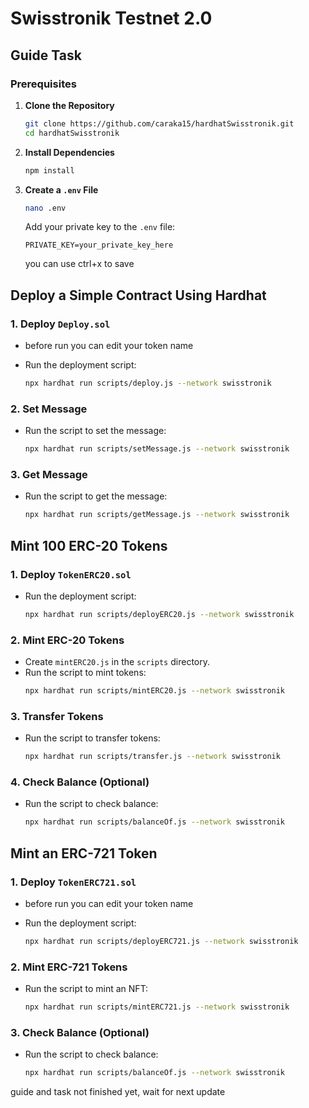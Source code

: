 # Swisstronik Testnet 2.0

## Guide Task

### Prerequisites

1. **Clone the Repository**

   ```sh
   git clone https://github.com/caraka15/hardhatSwisstronik.git
   cd hardhatSwisstronik
   ```

2. **Install Dependencies**

   ```sh
   npm install
   ```

3. **Create a `.env` File**
   ```sh
   nano .env
   ```
   Add your private key to the `.env` file:
   ```
   PRIVATE_KEY=your_private_key_here
   ```
   you can use ctrl+x to save



## Deploy a Simple Contract Using Hardhat

### 1. Deploy `Deploy.sol`

- before run you can edit your token name

- Run the deployment script:
  ```sh
  npx hardhat run scripts/deploy.js --network swisstronik
  ```

### 2. Set Message

- Run the script to set the message:
  ```sh
  npx hardhat run scripts/setMessage.js --network swisstronik
  ```

### 3. Get Message

- Run the script to get the message:
  ```sh
  npx hardhat run scripts/getMessage.js --network swisstronik
  ```

## Mint 100 ERC-20 Tokens

### 1. Deploy `TokenERC20.sol`

- Run the deployment script:
  ```sh
  npx hardhat run scripts/deployERC20.js --network swisstronik
  ```

### 2. Mint ERC-20 Tokens

- Create `mintERC20.js` in the `scripts` directory.
- Run the script to mint tokens:
  ```sh
  npx hardhat run scripts/mintERC20.js --network swisstronik
  ```

### 3. Transfer Tokens

- Run the script to transfer tokens:
  ```sh
  npx hardhat run scripts/transfer.js --network swisstronik
  ```

### 4. Check Balance (Optional)

- Run the script to check balance:
  ```sh
  npx hardhat run scripts/balanceOf.js --network swisstronik
  ```

## Mint an ERC-721 Token

### 1. Deploy `TokenERC721.sol`

- before run you can edit your token name
  
- Run the deployment script:
  ```sh
  npx hardhat run scripts/deployERC721.js --network swisstronik
  ```

### 2. Mint ERC-721 Tokens

- Run the script to mint an NFT:
  ```sh
  npx hardhat run scripts/mintERC721.js --network swisstronik
  ```

### 3. Check Balance (Optional)

- Run the script to check balance:
  ```sh
  npx hardhat run scripts/balanceOf.js --network swisstronik
  ```
guide and task not finished yet, wait for next update

